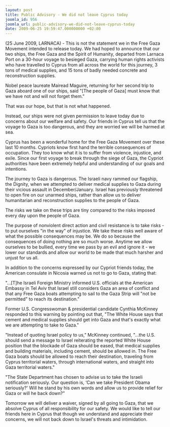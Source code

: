 ```yaml
---
layout: post
title: Public Advisory - We did not leave Cyprus today
joomla_id: 956
joomla_url: public-advisory-we-did-not-leave-cyprus-today
date: 2009-06-25 19:59:47.000000000 +02:00
---
```

(25 June 2009, LARNACA) - This is not the statement we in the Free Gaza Movement intended to release today. We had hoped to announce that our two ships, the Free Gaza and the Spirit of Humanity, departed from Larnaca Port on a 30-hour voyage to besieged Gaza, carrying human rights activists who have travelled to Cyprus from all across the world for this journey, 3 tons of medical supplies, and 15 tons of badly needed concrete and reconstruction supplies.
<p>Nobel peace laureate Mairead Maguire, returning for her second trip to Gaza aboard one of our ships, said "[The people of Gaza] must know that we have not and will not forget them."</p>
<p>That was our hope, but that is not what happened.</p>
<p>Instead, our ships were not given permission to leave today due to concerns about our welfare and safety. Our friends in Cyprus tell us that the voyage to Gaza is too dangerous, and they are worried we will be harmed at sea.</p>
<p>Cyprus has been a wonderful home for the Free Gaza Movement over these last 10 months. Cypriots know first hand the terrible consequences of occupation. They too know what it is to suffer from violence, injustice, and exile. Since our first voyage to break through the siege of Gaza, the Cypriot authorities have been extremely helpful and understanding of our goals and intentions.</p>
<p>

</p>
<p>The journey to Gaza is dangerous. The Israeli navy rammed our flagship, the Dignity, when we attempted to deliver medical supplies to Gaza during their vicious assault in December/January. Israel has previously threatened to open fire on our unarmed ships, rather than allow us to deliver humanitarian and reconstruction supplies to the people of Gaza.</p>
<p>The risks we take on these trips are tiny compared to the risks imposed every day upon the people of Gaza.</p>
<p>The purpose of nonviolent direct action and civil resistance is to take risks - to put ourselves "in the way" of injustice. We take these risks well aware of what the possible consequences may be. We do so because the consequences of doing nothing are so much worse. Anytime we allow ourselves to be bullied, every time we pass by an evil and ignore it - we lower our standards and allow our world to be made that much harsher and unjust for us all.</p>
<p>In addition to the concerns expressed by our Cypriot friends today, the American consulate in Nicosia warned us not to go to Gaza, stating that:</p>
<p>"...[T]he Israeli Foreign Ministry informed U.S. officials at the American Embassy in Tel Aviv that Israel still considers Gaza an area of conflict and that any Free Gaza boats attempting to sail to the Gaza Strip will "not be permitted" to reach its destination."</p>
<p>Former U.S. Congresswoman &amp; presidential candidate Cynthia McKinney responded to this warning by pointing out that, "The White House says that cement and medical supplies should get into Gaza and that's exactly what we are attempting to take to Gaza."</p>
<p>"Instead of quoting Israel policy to us," McKinney continued, "...the U.S. should send a message to Israel reiterating the reported White House position that the blockade of Gaza should be eased, that medical supplies and building materials, including cement, should be allowed in. The Free Gaza boats should be allowed to reach their destination, traveling from Cyprus territorial waters, through international waters, and straight into Gaza territorial waters."</p>
<p>"The State Department has chosen to advise us to take the Israeli notification seriously.  Our question is, ‘Can we take President Obama seriously?'  Will he stand by his own words and allow us to provide relief for Gaza or will he back down?"</p>
<p>Tomorrow we will deliver a waiver, signed by all going to Gaza, that we absolve Cyprus of all responsibility for our safety. We would like to tell our friends here in Cyprus that though we understand and appreciate their concerns, we will not back down to Israel's threats and intimidation.</p>
